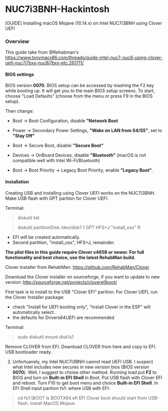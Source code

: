 # NUC7i3BNH-Hackintosh
[GUIDE] Installing macOS Mojave (10.14.x) on Intel NUC7i3BNH using Clover UEFI
### Overview
This guide take from @Rehabman's <link>https://www.tonymacx86.com/threads/guide-intel-nuc7-nuc8-using-clover-uefi-nuc7i7bxx-nuc8i7bxx-etc.261711/</link>

#### BIOS settings

BIOS version **0070**. BIOS setup can be accessed by mashing the F2 key while booting up. It will get you to the main BIOS setup screens. To start, choose "Load Defaults" (choose from the menu or press F9 in the BIOS setup).

Then change:

- Boot -> Boot Configuration, disable **"Network Boot**

- Power -> Secondary Power Settings, **"Wake on LAN from S4/S5"**, set to **"Stay Off"**

- Boot -> Secure Boot, disable **"Secure Boot"**

- Devices -> OnBoard Devices, disable **"Bluetooth"** (macOS is not compatible well with Intel Wi-Fi/Bluetooth)

- Boot -> Boot Priority -> Legacy Boot Priority, enable **"Legacy Boot"**.

#### Installation

Creating USB and installing using Clover UEFI works on the NUC7i3BNH. Make USB flash with GPT parition for Clover UEFI. 

Terminal:

> diskutil list

> diskutil partitionDisk /dev/disk1 1 GPT HFS+J "install_osx" R
- EFI will be created automatically.
- Second partition, "install_osx", HFS+J, remainder.

**The plist files in this guide require Clover v4658 or newer. For full functionality and best choice, use the latest RehabMan build.**

Clover installer from RehabMan: https://github.com/RehabMan/Clover

Download the Clover installer on sourceforge, if you want to update to new version: http://sourceforge.net/projects/cloverefiboot/

First task is to install to the USB "Clover EFI" parition. For Clover UEFI, run the Clover Installer package:
- check "Install for UEFI booting only", "Install Clover in the ESP" will automatically select.
- the defaults for Drivers64UEFI are recommended

Terminal:

> sudo diskutil mount disk1s1

Remove CLOVER from EFI. Download CLOVER from here and copy to EFI.
USB bootloader ready.

2. Unfortuanely, my Intel NUC7i3BNH cannot read UEFI USB. I suspect what Intel includes new secures in new version bios (BIOS version **0070**). Well, I suggest to choise other method. Running load put **F2** to BIOS and turn on **Built-in EFI Shell** in Boot. Put USB flash with Clover EFI and reboot. Turn F10 to get boot menu and choice **Built-in EFI Shell**.
In EFI Shell input parition fs1: where USB with EFI:
> cd fs1:\BOOT
> ls
> BOOTX64.efi
EFI Clover boot should start from USB-flash. Install MacOS Mojave.
